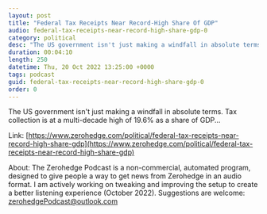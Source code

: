 ```yaml
---
layout: post
title: "Federal Tax Receipts Near Record-High Share Of GDP"
audio: federal-tax-receipts-near-record-high-share-gdp-0
category: political
desc: "The US government isn't just making a windfall in absolute terms. Tax collection is at a multi-decade high of 19.6% as a share of GDP..."
duration: 00:04:10
length: 250
datetime: Thu, 20 Oct 2022 13:25:00 +0000
tags: podcast
guid: federal-tax-receipts-near-record-high-share-gdp-0
order: 0
---
```

The US government isn't just making a windfall in absolute terms. Tax collection is at a multi-decade high of 19.6% as a share of GDP...

Link: [https://www.zerohedge.com/political/federal-tax-receipts-near-record-high-share-gdp](https://www.zerohedge.com/political/federal-tax-receipts-near-record-high-share-gdp)

About: The Zerohedge Podcast is a non-commercial, automated program, designed to give people a way to get news from Zerohedge in an audio format.  I am actively working on tweaking and improving the setup to create a better listening experience (October 2022).  Suggestions are welcome: [zerohedgePodcast@outlook.com](mailto:zerohedgePodcast@outlook.com)